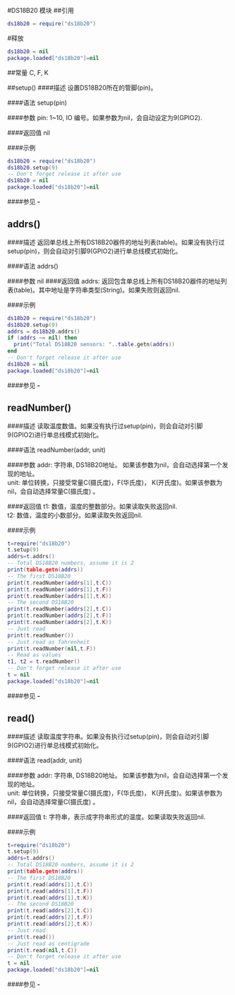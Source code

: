 #DS18B20 模块
##引用
```lua
ds18b20 = require("ds18b20")
```
#释放
```lua
ds18b20 = nil
package.loaded["ds18b20"]=nil
```
##常量
C, F, K

<a id="ds18b20_setup"></a>
##setup()
####描述
设置DS18B20所在的管脚(pin)。<br />

####语法
setup(pin)

####参数
pin: 1~10, IO 编号。如果参数为nil，会自动设定为9(GPIO2).<br />

####返回值
nil

####示例
```lua
ds18b20 = require("ds18b20")
ds18b20.setup(9)
-- Don't forget release it after use
ds18b20 = nil
package.loaded["ds18b20"]=nil

```

####参见
**-**   []()


<a id="ds18b20_addrs"></a>
## addrs()
####描述
返回单总线上所有DS18B20器件的地址列表(table)。如果没有执行过setup(pin)，则会自动对引脚9(GPIO2)进行单总线模式初始化。<br />

####语法
addrs()

####参数
nil
####返回值
addrs: 返回包含单总线上所有DS18B20器件的地址列表(table)。其中地址是字符串类型(String)。如果失败则返回nil. <br />

####示例
```lua
ds18b20 = require("ds18b20")
ds18b20.setup(9)
addrs = ds18b20.addrs()
if (addrs ~= nil) then
  print("Total DS18B20 sensors: "..table.getn(addrs))
end
-- Don't forget release it after use
ds18b20 = nil
package.loaded["ds18b20"]=nil

```

####参见
**-**   []()


<a id="ds18b20_readNumber"></a>
## readNumber()
####描述
读取温度数值。如果没有执行过setup(pin)，则会自动对引脚9(GPIO2)进行单总线模式初始化。  <br />

####语法
readNumber(addr, unit)

####参数
addr: 字符串, DS18B20地址。 如果该参数为nil，会自动选择第一个发现的地址。<br />
unit: 单位转换，只接受常量C(摄氏度)，F(华氏度)， K(开氏度)。如果该参数为nil，会自动选择常量C(摄氏度) 。<br />

####返回值
t1: 数值，温度的整数部分。如果读取失败返回nil.<br />
t2: 数值，温度的小数部分。如果读取失败返回nil.<br />

####示例
```lua
t=require("ds18b20")
t.setup(9)
addrs=t.addrs()
-- Total DS18B20 numbers, assume it is 2
print(table.getn(addrs))
-- The first DS18B20
print(t.readNumber(addrs[1],t.C))
print(t.readNumber(addrs[1],t.F))
print(t.readNumber(addrs[1],t.K))
-- The second DS18B20
print(t.readNumber(addrs[2],t.C))
print(t.readNumber(addrs[2],t.F))
print(t.readNumber(addrs[2],t.K))
-- Just read
print(t.readNumber())
-- Just read as fahrenheit
print(t.readNumber(nil,t.F))
-- Read as values
t1, t2 = t.readNumber()
-- Don't forget release it after use
t = nil
package.loaded["ds18b20"]=nil

```
####参见
**-**   []()

<a id="ds18b20_read"></a>
## read()
####描述
读取温度字符串。如果没有执行过setup(pin)，则会自动对引脚9(GPIO2)进行单总线模式初始化。  <br />

####语法
read(addr, unit)

####参数
addr: 字符串, DS18B20地址。 如果该参数为nil，会自动选择第一个发现的地址。<br />
unit: 单位转换，只接受常量C(摄氏度)，F(华氏度)， K(开氏度)。如果该参数为nil，会自动选择常量C(摄氏度) 。<br />

####返回值
t: 字符串，表示成字符串形式的温度。如果读取失败返回nil.<br />

####示例
```lua
t=require("ds18b20")
t.setup(9)
addrs=t.addrs()
-- Total DS18B20 numbers, assume it is 2
print(table.getn(addrs))
-- The first DS18B20
print(t.read(addrs[1],t.C))
print(t.read(addrs[1],t.F))
print(t.read(addrs[1],t.K))
-- The second DS18B20
print(t.read(addrs[2],t.C))
print(t.read(addrs[2],t.F))
print(t.read(addrs[2],t.K))
-- Just read
print(t.read())
-- Just read as centigrade
print(t.read(nil,t.C))
-- Don't forget release it after use
t = nil
package.loaded["ds18b20"]=nil
```
####参见
**-**   []()

